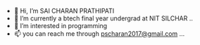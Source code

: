 <!--- ABOUT ME
--->

- 👋 Hi, I’m SAI CHARAN PRATHIPATI
- 🌱 I’m currently a btech final year undergrad at NIT SILCHAR ..
- 👀 I’m interested in programming
- 📫 you can reach me through pscharan2017@gmail.com ...
